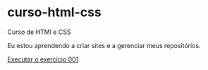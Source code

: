 # curso-html-css
 Curso de HTMl e CSS

Eu estou aprendendo a criar sites e a gerenciar meus repositórios.

<a href="https://jorgecunhaoliveira.github.io/curso-html-css/exercicios/ex001/index.html" target="_blank"> Executar o exercício 001</a>
